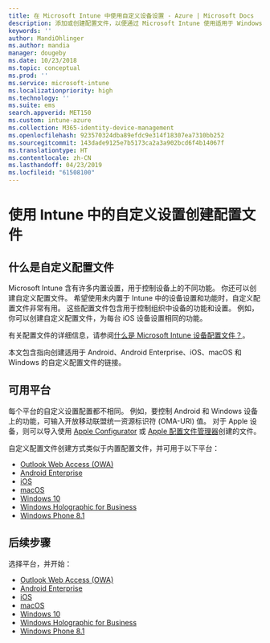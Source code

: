 ```yaml
---
title: 在 Microsoft Intune 中使用自定义设备设置 - Azure | Microsoft Docs
description: 添加或创建配置文件，以便通过 Microsoft Intune 使用适用于 Windows Phone、Windows 8.1、Windows 10 及更高版本、Android、Android Enterprise、macOS 和 iOS 设备的自定义设置
keywords: ''
author: MandiOhlinger
ms.author: mandia
manager: dougeby
ms.date: 10/23/2018
ms.topic: conceptual
ms.prod: ''
ms.service: microsoft-intune
ms.localizationpriority: high
ms.technology: ''
ms.suite: ems
search.appverid: MET150
ms.custom: intune-azure
ms.collection: M365-identity-device-management
ms.openlocfilehash: 923570324dba89efdc9e314f18307ea7310bb252
ms.sourcegitcommit: 143dade9125e7b5173ca2a3a902bcd6f4b14067f
ms.translationtype: HT
ms.contentlocale: zh-CN
ms.lasthandoff: 04/23/2019
ms.locfileid: "61508100"
---
```

# <a name="create-a-profile-with-custom-settings-in-intune"></a>使用 Intune 中的自定义设置创建配置文件

## <a name="what-are-custom-profiles"></a>什么是自定义配置文件

Microsoft Intune 含有许多内置设置，用于控制设备上的不同功能。 你还可以创建自定义配置文件。 希望使用未内置于 Intune 中的设备设置和功能时，自定义配置文件非常有用。 这些配置文件包含用于控制组织中设备的功能和设置。 例如，你可以创建自定义配置文件，为每台 iOS 设备设置相同的功能。

有关配置文件的详细信息，请参阅[什么是 Microsoft Intune 设备配置文件？](device-profiles.md)。 

本文包含指向创建适用于 Android、Android Enterprise、iOS、macOS 和 Windows 的自定义配置文件的链接。

## <a name="available-platforms"></a>可用平台

每个平台的自定义设置配置都不相同。 例如，要控制 Android 和 Windows 设备上的功能，可输入开放移动联盟统一资源标识符 (OMA-URI) 值。 对于 Apple 设备，则可以导入使用 [Apple Configurator](https://itunes.apple.com/us/app/apple-configurator-2/id1037126344?mt=12) 或 [Apple 配置文件管理器](https://support.apple.com/profile-manager)创建的文件。

自定义配置文件创建方式类似于内置配置文件，并可用于以下平台：

- [Outlook Web Access (OWA)](custom-settings-android.md)
- [Android Enterprise](custom-settings-android-for-work.md)
- [iOS](custom-settings-ios.md)
- [macOS](custom-settings-macos.md)
- [Windows 10](custom-settings-windows-10.md)
- [Windows Holographic for Business](custom-settings-windows-holographic.md)
- [Windows Phone 8.1](custom-settings-windows-phone-8-1.md)

## <a name="next-steps"></a>后续步骤

选择平台，并开始：

- [Outlook Web Access (OWA)](custom-settings-android.md)
- [Android Enterprise](custom-settings-android-for-work.md)
- [iOS](custom-settings-ios.md)
- [macOS](custom-settings-macos.md)
- [Windows 10](custom-settings-windows-10.md)
- [Windows Holographic for Business](custom-settings-windows-holographic.md)
- [Windows Phone 8.1](custom-settings-windows-phone-8-1.md)

